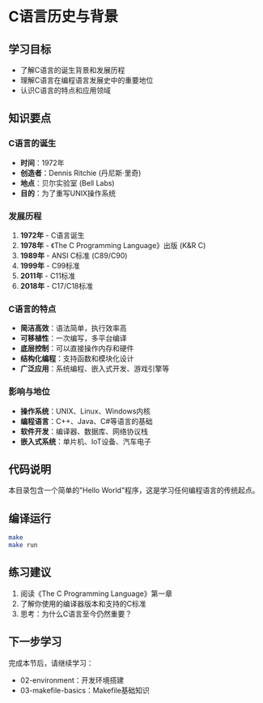 # C语言历史与背景

## 学习目标
- 了解C语言的诞生背景和发展历程
- 理解C语言在编程语言发展史中的重要地位
- 认识C语言的特点和应用领域

## 知识要点

### C语言的诞生
- **时间**：1972年
- **创造者**：Dennis Ritchie (丹尼斯·里奇)
- **地点**：贝尔实验室 (Bell Labs)
- **目的**：为了重写UNIX操作系统

### 发展历程
1. **1972年** - C语言诞生
2. **1978年** - 《The C Programming Language》出版 (K&R C)
3. **1989年** - ANSI C标准 (C89/C90)
4. **1999年** - C99标准
5. **2011年** - C11标准
6. **2018年** - C17/C18标准

### C语言的特点
- **简洁高效**：语法简单，执行效率高
- **可移植性**：一次编写，多平台编译
- **底层控制**：可以直接操作内存和硬件
- **结构化编程**：支持函数和模块化设计
- **广泛应用**：系统编程、嵌入式开发、游戏引擎等

### 影响与地位
- **操作系统**：UNIX、Linux、Windows内核
- **编程语言**：C++、Java、C#等语言的基础
- **软件开发**：编译器、数据库、网络协议栈
- **嵌入式系统**：单片机、IoT设备、汽车电子

## 代码说明
本目录包含一个简单的"Hello World"程序，这是学习任何编程语言的传统起点。

## 编译运行
```bash
make
make run
```

## 练习建议
1. 阅读《The C Programming Language》第一章
2. 了解你使用的编译器版本和支持的C标准
3. 思考：为什么C语言至今仍然重要？

## 下一步学习
完成本节后，请继续学习：
- 02-environment：开发环境搭建
- 03-makefile-basics：Makefile基础知识
